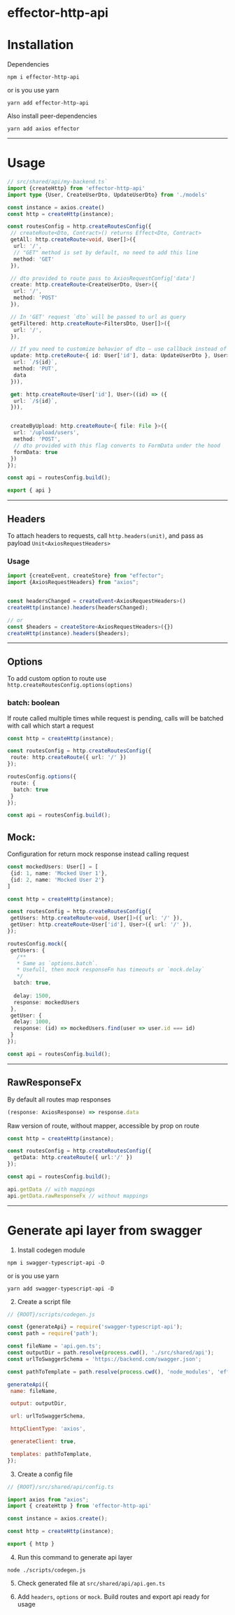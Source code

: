 # effector-http-api

# Installation

Dependencies

```shell
npm i effector-http-api
```

or is you use yarn

```shell
yarn add effector-http-api
```

Also install peer-dependencies

```shell
yarn add axios effector
```

---

# Usage

```typescript
// src/shared/api/my-backend.ts`
import {createHttp} from 'effector-http-api'
import type {User, CreateUserDto, UpdateUserDto} from './models'

const instance = axios.create()
const http = createHttp(instance);

const routesConfig = http.createRoutesConfig({
 // createRoute<Dto, Contract>() returns Effect<Dto, Contract>
 getAll: http.createRoute<void, User[]>({
  url: '/',
  // "GET" method is set by default, no need to add this line
  method: 'GET'
 }),

 // dto provided to route pass to AxiosRequestConfig['data']
 create: http.createRoute<CreateUserDto, User>({
  url: '/',
  method: 'POST'
 }),

 // In 'GET' request `dto` will be passed to url as query
 getFiltered: http.createRoute<FiltersDto, User[]>({
  url: '/',
 }),

 // If you need to customize behavior of dto — use callback instead of config
 update: http.creteRoute<{ id: User['id'], data: UpdateUserDto }, User>(({id, data}) => ({
  url: `/${id}`,
  method: 'PUT',
  data
 })),

 get: http.createRoute<User['id'], User>((id) => ({
  url: `/${id}`,
 })),


 createByUpload: http.createRoute<{ file: File }>({
  url: '/upload/users',
  method: 'POST',
  // dto provided with this flag converts to FormData under the hood
  formData: true
 })
});

const api = routesConfig.build();

export { api }

```

---

## Headers

To attach headers to requests, call `http.headers(unit)`, and pass as payload `Unit<AxiosRequestHeaders>`

### Usage

```typescript
import {createEvent, createStore} from "effector";
import {AxiosRequestHeaders} from "axios";


const headersChanged = createEvent<AxiosRequestHeaders>()
createHttp(instance).headers(headersChanged);

// or
const $headers = createStore<AxiosRequestHeaders>({})
createHttp(instance).headers($headers);
```

---

## Options

To add custom option to route use `http.createRoutesConfig.options(options)`

### batch: boolean

If route called multiple times while request is pending,
calls will be batched with call which start a request

```typescript
const http = createHttp(instance);

const routesConfig = http.createRoutesConfig({
 route: http.createRoute({ url: '/' })
});

routesConfig.options({
 route: {
  batch: true
 }
});

const api = routesConfig.build();
```

## Mock:

Configuration for return mock response instead calling request

```typescript
const mockedUsers: User[] = [
 {id: 1, name: 'Mocked User 1'},
 {id: 2, name: 'Mocked User 2'}
]

const http = createHttp(instance);

const routesConfig = http.createRoutesConfig({
 getUsers: http.createRoute<void, User[]>({ url: '/' }),
 getUser: http.createRoute<User['id'], User>({ url: '/' }),
});

routesConfig.mock({
 getUsers: {
   /**
   * Same as `options.batch`.
   * Usefull, then mock responseFn has timeouts or `mock.delay`
   */
  batch: true,
	 
  delay: 1500,
  response: mockedUsers
 },
 getUser: {
  delay: 1000,
  response: (id) => mockedUsers.find(user => user.id === id)
 }
});

const api = routesConfig.build();
```

---
## RawResponseFx

By default all routes map responses

```typescript
(response: AxiosResponse) => response.data
```

Raw version of route, without mapper, accessible by prop on route

```typescript
const http = createHttp(instance);

const routesConfig = http.createRoutesConfig({
  getData: http.createRoute({ url:'/' }) 
});

const api = routesConfig.build();

api.getData // with mappings
api.getData.rawResponseFx // without mappings
```

---

# Generate api layer from swagger

1. Install codegen module

```shell
npm i swagger-typescript-api -D
```

or is you use yarn

```shell
yarn add swagger-typescript-api -D
```

2. Create a script file

```javascript
// {ROOT}/scripts/codegen.js

const {generateApi} = require('swagger-typescript-api');
const path = require('path');

const fileName = 'api.gen.ts';
const outputDir = path.resolve(process.cwd(), './src/shared/api');
const urlToSwaggerSchema = 'https://backend.com/swagger.json';

const pathToTemplate = path.resolve(process.cwd(), 'node_modules', 'effector-http-api/codegen-template');

generateApi({
 name: fileName,

 output: outputDir,

 url: urlToSwaggerSchema,

 httpClientType: 'axios',

 generateClient: true,

 templates: pathToTemplate,
});

```

3. Create a config file

```typescript
// {ROOT}/src/shared/api/config.ts

import axios from "axios";
import { createHttp } from 'effector-http-api'

const instance = axios.create();

const http = createHttp(instance);

export { http }
```

4. Run this command to generate api layer

```shell
node ./scripts/codegen.js
```

5. Check generated file at `src/shared/api/api.gen.ts`



6. Add `headers`, `options` or `mock`. Build routes and export api ready for usage

